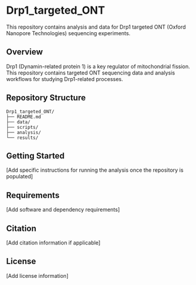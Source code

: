 # Drp1_targeted_ONT

This repository contains analysis and data for Drp1 targeted ONT (Oxford Nanopore Technologies) sequencing experiments.

## Overview

Drp1 (Dynamin-related protein 1) is a key regulator of mitochondrial fission. This repository contains targeted ONT sequencing data and analysis workflows for studying Drp1-related processes.

## Repository Structure

```
Drp1_targeted_ONT/
├── README.md
├── data/
├── scripts/
├── analysis/
└── results/
```

## Getting Started

[Add specific instructions for running the analysis once the repository is populated]

## Requirements

[Add software and dependency requirements]

## Citation

[Add citation information if applicable]

## License

[Add license information]
